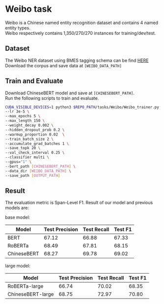 # Weibo task 
Weibo is a Chinese named entity recognition dataset and contains 4 named entity types. <br>
Weibo respectively contains 1,350/270/270 instances for training/dev/test.

## Dataset
The Weibo NER dataset using BMES tagging schema can be find [HERE](https://drive.google.com/file/d/1ZRE5r-PbdNF1KeklZbt4CZrAWnc8agys/view?usp=sharing)  
Download the corpus and save data at `[WEIBO_DATA_PATH]`


## Train and Evaluate
Download ChineseBERT model and save at `[CHINESEBERT_PATH]`.  
Run the following scripts to train and evaluate. 
```bash 
CUDA_VISIBLE_DEVICES=1 python3 $REPO_PATH/tasks/Weibo/Weibo_trainer.py \
--lr 3e-5 \
--max_epochs 5 \
--max_length 150 \
--weight_decay 0.002 \
--hidden_dropout_prob 0.2 \
--warmup_proportion 0.02  \
--train_batch_size 2 \
--accumulate_grad_batches 1 \
--save_topk 20 \
--val_check_interval 0.25 \
--classifier multi \
--gpus="1" \
--bert_path [CHINESEBERT_PATH] \
--data_dir [WEIBO_DATA_PATH] \
--save_path [OUTPUT_PATH] 
```

## Result
The evaluation metric is Span-Level F1. 
Result of our model and previous models are:

base model: 

| Model  |  Test Precision |  Test Recall |  Test F1 |  
|  ----  | ----  | ----  | ----  |
| BERT | 67.12 | 66.88 |  67.33 |
| RoBERTa | 68.49 | 67.81 | 68.15 |
| ChineseBERT | 68.27 | 69.78 | 69.02 |

large model:

| Model  |  Test Precision |  Test Recall |  Test F1 |  
|   ---- | ----  | ----  | ----  |
| RoBERTa-large |  66.74 | 70.02 | 68.35 |
| ChineseBERT-large | 68.75 | 72.97 | 70.80 |
